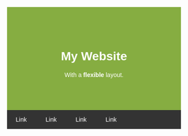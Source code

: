<title>Page Title</title>
<meta charset="UTF-8">
<meta name="viewport" content="width=device-width, initial-scale=1">

<style>

* {
  box-sizing: border-box;
}

body {
  font-family: Arial;
  margin: 0;
}

.header {
  padding: 60px;
  text-align: center;
  background: #86AD41;
  color: white;
}

.navbar {
  display: flex;
  background-color: #333;
}

.navbar a {
  color: white;
  padding: 14px 20px;
  text-decoration: none;
  text-align: center;
}

.navbar a:hover {
  background-color: #ddd;
  color: black;
}

.row {  
  display: flex;
  flex-wrap: wrap;
}

.side {
  flex: 30%;
  background-color: #f1f1f1;
  padding: 20px;
}

.main {
  flex: 70%;
  background-color: white;
  padding: 20px;
}

.fakeimg {
  background-color: #aaa;
  width: 100%;
  padding: 20px;
}

.footer {
  padding: 20px;
  text-align: center;
  background: #ddd;
}

@media (max-width: 700px) {
  .row {
    flex-direction: column-reverse;
  }
  .navbar {
    flex-direction: row;
   }
}
</style>

<div class="header">

# My Website

With a **flexible** layout.

</div>

<!-- Navigation Bar -->
<div class="navbar">

[Link](#)
[Link](#) 
[Link](#) 
[Link](#) 

</div>